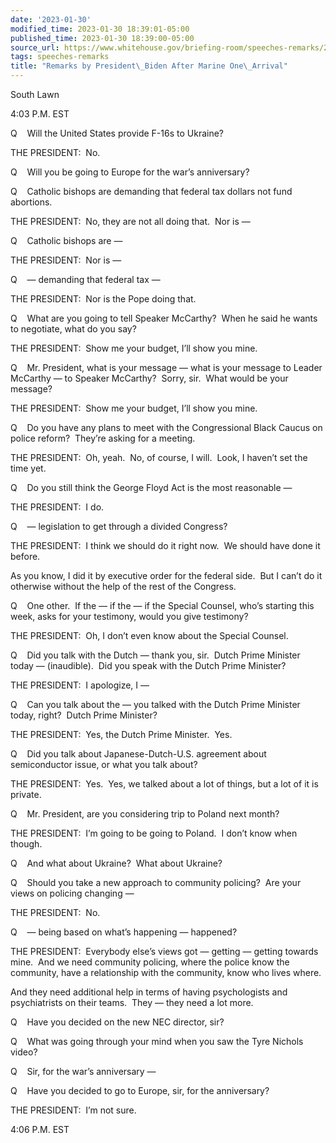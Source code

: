 ```yaml
---
date: '2023-01-30'
modified_time: 2023-01-30 18:39:01-05:00
published_time: 2023-01-30 18:39:00-05:00
source_url: https://www.whitehouse.gov/briefing-room/speeches-remarks/2023/01/30/remarks-by-president-biden-after-marine-one-arrival-16/
tags: speeches-remarks
title: "Remarks by President\_Biden After Marine One\_Arrival"
---
```

 
South Lawn

4:03 P.M. EST

Q    Will the United States provide F-16s to Ukraine?  
  
THE PRESIDENT:  No.  
  
Q    Will you be going to Europe for the war’s anniversary?  
  
Q    Catholic bishops are demanding that federal tax dollars not fund
abortions.  
  
THE PRESIDENT:  No, they are not all doing that.  Nor is —  
  
Q    Catholic bishops are —  
  
THE PRESIDENT:  Nor is —  
  
Q    — demanding that federal tax —  
  
THE PRESIDENT:  Nor is the Pope doing that.  
  
Q    What are you going to tell Speaker McCarthy?  When he said he wants
to negotiate, what do you say?  
  
THE PRESIDENT:  Show me your budget, I’ll show you mine.

Q    Mr. President, what is your message — what is your message to
Leader McCarthy — to Speaker McCarthy?  Sorry, sir.  What would be your
message?  
  
THE PRESIDENT:  Show me your budget, I’ll show you mine.  
  
Q    Do you have any plans to meet with the Congressional Black Caucus
on police reform?  They’re asking for a meeting.  
  
THE PRESIDENT:  Oh, yeah.  No, of course, I will.  Look, I haven’t set
the time yet.  
  
Q    Do you still think the George Floyd Act is the most reasonable —  
  
THE PRESIDENT:  I do.  
  
Q    — legislation to get through a divided Congress?  
  
THE PRESIDENT:  I think we should do it right now.  We should have done
it before.  
  
As you know, I did it by executive order for the federal side.  But I
can’t do it otherwise without the help of the rest of the Congress.  
  
Q    One other.  If the — if the — if the Special Counsel, who’s
starting this week, asks for your testimony, would you give testimony?  
  
THE PRESIDENT:  Oh, I don’t even know about the Special Counsel.   
  
Q    Did you talk with the Dutch — thank you, sir.  Dutch Prime Minister
today — (inaudible).  Did you speak with the Dutch Prime Minister?  
  
THE PRESIDENT:  I apologize, I —  
  
Q    Can you talk about the — you talked with the Dutch Prime Minister
today, right?  Dutch Prime Minister?  
  
THE PRESIDENT:  Yes, the Dutch Prime Minister.  Yes.  
  
Q    Did you talk about Japanese-Dutch-U.S. agreement about
semiconductor issue, or what you talk about?

THE PRESIDENT:  Yes.  Yes, we talked about a lot of things, but a lot of
it is private.

Q    Mr. President, are you considering trip to Poland next month? 

THE PRESIDENT:  I’m going to be going to Poland.  I don’t know when
though.

Q    And what about Ukraine?  What about Ukraine?

Q    Should you take a new approach to community policing?  Are your
views on policing changing —

THE PRESIDENT:  No. 

Q    — being based on what’s happening — happened?

THE PRESIDENT:  Everybody else’s views got — getting — getting towards
mine.  And we need community policing, where the police know the
community, have a relationship with the community, know who lives
where. 

And they need additional help in terms of having psychologists and
psychiatrists on their teams.  They — they need a lot more. 

Q    Have you decided on the new NEC director, sir?

Q    What was going through your mind when you saw the Tyre Nichols
video?

Q    Sir, for the war’s anniversary —

Q    Have you decided to go to Europe, sir, for the anniversary?

THE PRESIDENT:  I’m not sure. 

4:06 P.M. EST
